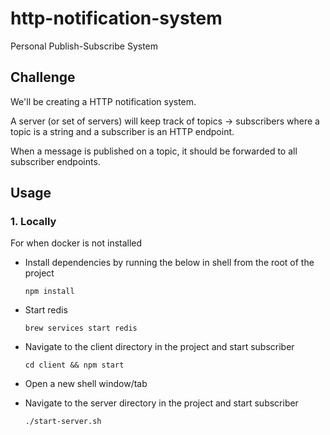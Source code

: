 # http-notification-system
Personal Publish-Subscribe System

## Challenge
We'll be creating a HTTP notification system.

A server (or set of servers) will keep track of topics -> subscribers where a topic is a string and a subscriber is an HTTP endpoint.

When a message is published on a topic, it should be forwarded to all subscriber endpoints.

## Usage
### 1. Locally
For when docker is not installed

- Install dependencies by running the below in shell from the root of the project

    `npm install`

- Start redis

    `brew services start redis`

- Navigate to the client directory in the project and start subscriber

    `cd client && npm start`

- Open a new shell window/tab
- Navigate to the server directory in the project and start subscriber

    `./start-server.sh`